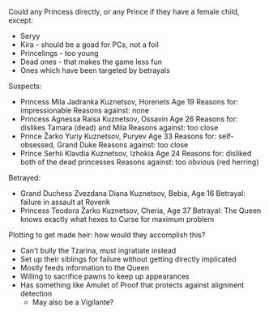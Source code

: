 Could any Princess directly, or any Prince if they have a female child, except:
- Seryy
- Kira - should be a goad for PCs, not a foil
- Princelings - too young
- Dead ones - that makes the game less fun
- Ones which have been targeted by betrayals

Suspects:
- Princess Mila Jadranka Kuznetsov, Horenets
  Age 19
  Reasons for: impressionable
  Reasons against: none
- Princess Agnessa Raisa Kuznetsov, Ossavin
  Age 26
  Reasons for: dislikes Tamara (dead) and Mila
  Reasons against: too close
- Prince Žarko Yuriy Kuznetsov, Puryev
  Age 33
  Reasons for: self-obsessed, Grand Duke
  Reasons against: too close
- Prince Serhii Klavdia Kuznetsov, Izhokia
  Age 24
  Reasons for: disliked both of the dead princesses
  Reasons against: too obvious (red herring)

Betrayed:
- Grand Duchess Zvezdana Diana Kuznetsov, Bebia, Age 16
  Betrayal: failure in assault at Rovenk
- Princess Teodora Žarko Kuznetsov, Cheria, Age 37
  Betrayal: The Queen knows exactly what hexes to Curse for maximum problem


Plotting to get made heir: how would they accomplish this?
- Can't bully the Tzarina, must ingratiate instead
- Set up their siblings for failure without getting directly implicated
- Mostly feeds information to the Queen
- Willing to sacrifice pawns to keep up appearances
- Has something like Amulet of Proof that protects against alignment detection
  - May also be a Vigilante?

